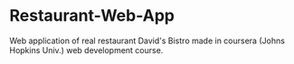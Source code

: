 # Restaurant-Web-App
Web application of real restaurant David's Bistro made in coursera (Johns Hopkins Univ.) web development course.
